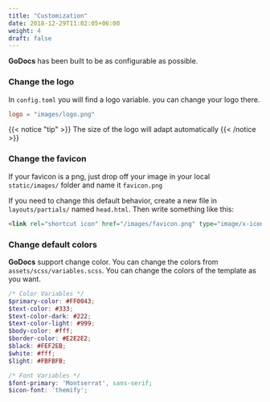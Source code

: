 ```yaml
---
title: "Customization"
date: 2018-12-29T11:02:05+06:00
weight: 4
draft: false
---
```


**GoDocs** has been built to be as configurable as possible.


### Change the logo

In `config.toml` you will find a logo variable. you can change your logo there.

```toml
logo = "images/logo.png"
```

{{< notice "tip" >}}
The size of the logo will adapt automatically
{{< /notice >}}

### Change the favicon

If your favicon is a png, just drop off your image in your local `static/images/` folder and name it `favicon.png`

If you need to change this default behavior, create a new file in `layouts/partials/` named `head.html`. Then write something like this:

```html
<link rel="shortcut icon" href="/images/favicon.png" type="image/x-icon" />
```

### Change default colors

**GoDocs** support change color. You can change the colors from `assets/scss/variables.scss`. You can change the colors of the template as you want.


```scss
/* Color Variables */
$primary-color: #FF0043;
$text-color: #333;
$text-color-dark: #222;
$text-color-light: #999;
$body-color: #fff;
$border-color: #E2E2E2;
$black: #FEF2EB;
$white: #fff;
$light: #FBFBFB;

/* Font Variables */
$font-primary: 'Montserrat', sans-serif;
$icon-font: 'themify';
```